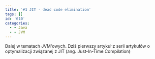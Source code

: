 ```yaml
---
title: '#1 JIT - dead code elimination'
tags: []
id: '610'
categories:
  - - Java
  - - JVM
---
```


Dalej w tematach JVM'owych. Dziś pierwszy artykuł z serii artykułów o optymalizacji związanej z JIT (ang. Just-In-Time Compilation)